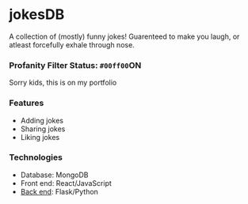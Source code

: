 # jokesDB

A collection of (mostly) funny jokes! Guarenteed to make you laugh, or atleast forcefully exhale through nose. 

### Profanity Filter Status: `#00ff00`ON
Sorry kids, this is on my portfolio

### Features
- Adding jokes
- Sharing jokes
- Liking jokes

### Technologies

- Database: MongoDB
- Front end: React/JavaScript
- [Back end](https://github.com/bmai53/jokes-db-flask-backend): Flask/Python

